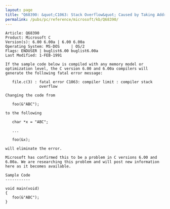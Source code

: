 ```yaml
---
layout: page
title: "Q68390: &quot;C1063: Stack Overflow&quot; Caused by Taking Address of Constant"
permalink: /pubs/pc/reference/microsoft/kb/Q68390/
---
```


	Article: Q68390
	Product: Microsoft C
	Version(s): 6.00 6.00a | 6.00 6.00a
	Operating System: MS-DOS     | OS/2
	Flags: ENDUSER | buglist6.00 buglist6.00a
	Last Modified: 1-FEB-1991
	
	If the sample code below is compiled with any memory model or
	optimization level, the C version 6.00 and 6.00a compilers will
	generate the following fatal error message:
	
	   file.c(3) : fatal error C1063: compiler limit : compiler stack
	               overflow
	
	Changing the code from
	
	   foo(&"ABC");
	
	to the following
	
	   char *x = "ABC";
	
	   ...
	
	   foo(&x);
	
	will eliminate the error.
	
	Microsoft has confirmed this to be a problem in C versions 6.00 and
	6.00a. We are researching this problem and will post new information
	here as it becomes available.
	
	Sample Code
	-----------
	
	void main(void)
	{
	   foo(&"ABC");
	}
